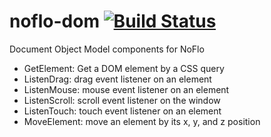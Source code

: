 # noflo-dom [![Build Status](https://secure.travis-ci.org/bergie/noflo-dom.png?branch=master)](http://travis-ci.org/bergie/noflo-dom)

Document Object Model components for NoFlo

* GetElement: Get a DOM element by a CSS query
* ListenDrag: drag event listener on an element
* ListenMouse: mouse event listener on an element
* ListenScroll: scroll event listener on the window
* ListenTouch: touch event listener on an element
* MoveElement: move an element by its x, y, and z position
